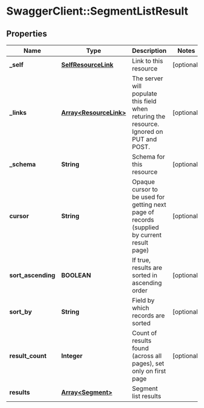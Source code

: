 # SwaggerClient::SegmentListResult

## Properties
Name | Type | Description | Notes
------------ | ------------- | ------------- | -------------
**_self** | [**SelfResourceLink**](SelfResourceLink.md) | Link to this resource | [optional] 
**_links** | [**Array&lt;ResourceLink&gt;**](ResourceLink.md) | The server will populate this field when returing the resource. Ignored on PUT and POST. | [optional] 
**_schema** | **String** | Schema for this resource | [optional] 
**cursor** | **String** | Opaque cursor to be used for getting next page of records (supplied by current result page) | [optional] 
**sort_ascending** | **BOOLEAN** | If true, results are sorted in ascending order | [optional] 
**sort_by** | **String** | Field by which records are sorted | [optional] 
**result_count** | **Integer** | Count of results found (across all pages), set only on first page | [optional] 
**results** | [**Array&lt;Segment&gt;**](Segment.md) | Segment list results | 


